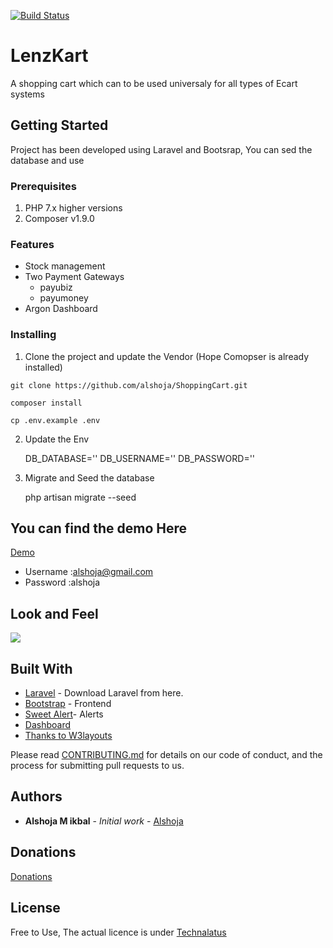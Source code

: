 [![Build Status](https://travis-ci.org/alshoja/ShoppingCart.svg?branch=master)](https://travis-ci.org/alshoja/ShoppingCart)


# LenzKart  
A shopping cart which can to be used universaly for all types of Ecart systems
## Getting Started
Project has been developed using Laravel and Bootsrap, You can sed the database and use
### Prerequisites

1. PHP 7.x higher versions
2. Composer v1.9.0

### Features

* Stock management
* Two Payment Gateways
    * payubiz
    * payumoney
* Argon Dashboard


### Installing

1. Clone the project and update the Vendor (Hope Comopser is already installed)

```
git clone https://github.com/alshoja/ShoppingCart.git
```
```
composer install
```
```
cp .env.example .env
```

    
2. Update the Env

	DB_DATABASE=''
    DB_USERNAME=''
    DB_PASSWORD=''
    
3. Migrate and Seed the database

    php artisan migrate --seed


## You can find the demo Here


[Demo](http://shoppingcart.zenithsbm.com/)

* Username :alshoja@gmail.com
* Password :alshoja

## Look and Feel

<a target="_blank" href="http://shoppingcart.zenithsbm.com"><img src="https://i.imgur.com/T0Po2qO.png"/></a>



## Built With

* [Laravel](https://laravel.com) - Download  Laravel from here.
* [Bootstrap](http://getbootstrap.com/) - Frontend
* [Sweet Alert](http://getbootstrap.com/)- Alerts
* [Dashboard](https://www.creative-tim.com/product/argon-dashboard)
* [Thanks to W3layouts ](https://demo.w3layouts.com/demos_new/template_demo/07-08-2018/goggles-web_Free/1521872807/web/index.html)





Please read [CONTRIBUTING.md](https://github.com/alshoja/Income-Expence-Manager/blob/master/CODE_OF_CONDUCT.md) for details on our code of conduct, and the process for submitting pull requests to us.


## Authors

* **Alshoja M ikbal** - *Initial work* - [Alshoja ](https://github.com/alshoja)

## Donations
[Donations](https://www.paypal.com/cgi-bin/webscr?cmd=_donations&business=alshoja%40gmail%2ecom&lc=US&item_name=Technalatus&no_note=0&currency_code=USD&bn=PP%2dDonationsBF%3abtn_donateCC_LG%2egif%3aNonHostedGuest)





## License

Free to Use, The actual licence is under [Technalatus](http://technalatus.com/)



